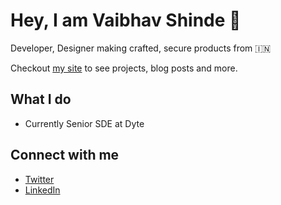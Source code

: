 # Hey, I am Vaibhav Shinde :wave:

Developer, Designer making crafted, secure products from 🇮🇳

Checkout [my site](https://vaibhavshn.vercel.app) to see projects, blog posts and more.

## What I do

- Currently Senior SDE at Dyte

## Connect with me

- [Twitter](https://twitter.com/vaibhavshn)
- [LinkedIn](https://linkedin.com/in/vaibhavshn)

